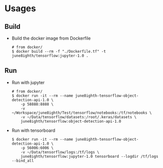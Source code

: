 # Usages

## Build
  - Build the docker image from Dockerfile
    ```
    # from docker/
    $ docker build --rm -f "./Dockerfile.tf" -t june8ighth/tensorflow:jupyter-1.0 .
    ```
## Run
  - Run with jupyter
    ```
    # from docker/
    $ docker run -it --rm --name june8ighth-tensorflow-object-detection-api-1.0 \
        -p 58888:8888 \
        -v ~/Workspace/june8ighth/Test/tensorflow/notebooks:/tf/notebooks \
        -v ~/Data/tensorflow/datasets:/root/.keras/datasets \
        june8ighth/tensorflow:object-detection-api-1.0 
    ```
  - Run with tensorboard
    ```
    $ docker run -it --rm --name june8ighth-tensorflow-object-detection-api-1.0 \
        -p 56006:6006 \
        -v ~/Data/tensorflow/logs:/tf/logs \
        june8ighth/tensorflow:jupyter-1.0 tensorboard --logdir /tf/logs --bind_all

    ```
